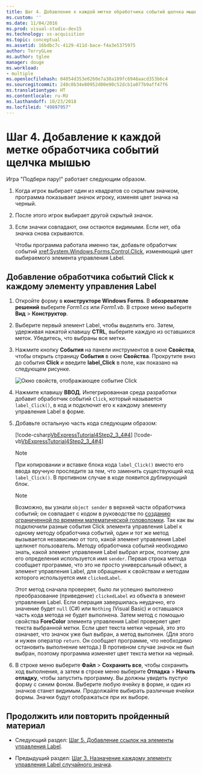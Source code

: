 ```yaml
---
title: Шаг 4. Добавление к каждой метке обработчика событий щелчка мышью
ms.custom: ''
ms.date: 11/04/2016
ms.prod: visual-studio-dev15
ms.technology: vs-acquisition
ms.topic: conceptual
ms.assetid: 16bdbc7c-4129-411d-bace-f4a3e5375975
author: TerryGLee
ms.author: tglee
manager: douge
ms.workload:
- multiple
ms.openlocfilehash: 04054d353e0260e7a38a189fc6946aacd353b6c4
ms.sourcegitcommit: 240c8b34e80952d00e90c52dcb1a077b9aff47f6
ms.translationtype: HT
ms.contentlocale: ru-RU
ms.lasthandoff: 10/23/2018
ms.locfileid: "49897957"
---
```

# <a name="step-4-add-a-click-event-handler-to-each-label"></a>Шаг 4. Добавление к каждой метке обработчика событий щелчка мышью

Игра "Подбери пару!" работает следующим образом.

1. Когда игрок выбирает один из квадратов со скрытым значком, программа показывает значок игроку, изменяя цвет значка на черный.

2. После этого игрок выбирает другой скрытый значок.

3. Если значки совпадают, они остаются видимыми. Если нет, оба значка снова скрываются.

   Чтобы программа работала именно так, добавьте обработчик событий <xref:System.Windows.Forms.Control.Click>, изменяющий цвет выбираемого элемента управления Label.

## <a name="to-add-a-click-event-handler-to-each-label"></a>Добавление обработчика событий Click к каждому элементу управления Label

1.  Откройте форму в **конструкторе Windows Forms**. В **обозревателе решений** выберите *Form1.cs* или *Form1.vb*. В строке меню выберите **Вид** > **Конструктор**.

2.  Выберите первый элемент Label, чтобы выделить его. Затем, удерживая нажатой клавишу **CTRL**, выберите каждую из оставшихся меток. Убедитесь, что выбраны все метки.

3.  Нажмите кнопку **События** на панели инструментов в окне **Свойства**, чтобы открыть страницу **События** в окне **Свойства**. Прокрутите вниз до события **Click** и введите **label_Click** в поле, как показано на следующем рисунке.

     ![Окно свойств, отображающее событие Click](../ide/media/express_labelclick.png)

4.  Нажмите клавишу **ВВОД**. Интегрированная среда разработки добавит обработчик событий `Click`, который называется `label_Click()`, в код и подключит его к каждому элементу управления Label в форме.

5.  Добавьте остальную часть кода следующим образом:

     [!code-csharp[VbExpressTutorial4Step2_3_4#4](../ide/codesnippet/CSharp/step-4-add-a-click-event-handler-to-each-label_1.cs)]
     [!code-vb[VbExpressTutorial4Step2_3_4#4](../ide/codesnippet/VisualBasic/step-4-add-a-click-event-handler-to-each-label_1.vb)]

    > [!NOTE]
    > При копировании и вставке блока кода `label_Click()` вместо его ввода вручную проследите за тем, что заменить существующий код `label_Click()`. В противном случае в коде появится дублирующий блок.

    > [!NOTE]
    > Возможно, вы узнали `object sender` в верхней части обработчика событий; он совпадает с кодом в руководстве по [созданию ограниченной по времени математической головоломки](../ide/tutorial-2-create-a-timed-math-quiz.md). Так как вы подключили разные события Click элемента управления Label к одному методу обработчика событий, один и тот же метод вызывается независимо от того, какой элемент управления Label щелкнет пользователь. Методу обработчика событий необходимо знать, какой элемент управления Label выбрал игрок, поэтому для его определения используется имя `sender`. Первая строка метода сообщает программе, что это не просто универсальный объект, а элемент управления Label, для обращения к свойствам и методам которого используется имя `clickedLabel`.

     Этот метод сначала проверяет, было ли успешно выполнено преобразование (приведение) `clickedLabel` из объекта в элемент управления Label. Если операция завершилась неудачно, его значение будет `null` (C#) или `Nothing` (Visual Basic) и оставшаяся часть кода метода не будет выполнена. Затем метод с помощью свойства **ForeColor** элемента управления Label проверяет цвет текста выбранной метки. Если цвет текста метки черный, это это означает, что значок уже был выбран, а метод выполнен. (Для этого и нужен оператор `return`. Он сообщает программе, что необходимо остановить выполнение метода.) В противном случае значок не был выбран, поэтому программа изменяет цвет текста метки на черный.

6.  В строке меню выберите **Файл** > **Сохранить все**, чтобы сохранить ход выполнения, а затем в строке меню выберите **Отладка** > **Начать отладку**, чтобы запустить программу. Вы должны увидеть пустую форму с синим фоном. Выберите любую ячейку в форме, и один из значков станет видимым. Продолжайте выбирать различные ячейки формы. Значки будут отображаться при их выборе.

## <a name="to-continue-or-review"></a>Продолжить или повторить пройденный материал

-   Следующий раздел: [Шаг 5. Добавление ссылок на элементы управления Label](../ide/step-5-add-label-references.md).

-   Предыдущий раздел: [Шаг 3. Назначение каждому элементу управления Label случайного значка](../ide/step-3-assign-a-random-icon-to-each-label.md).
